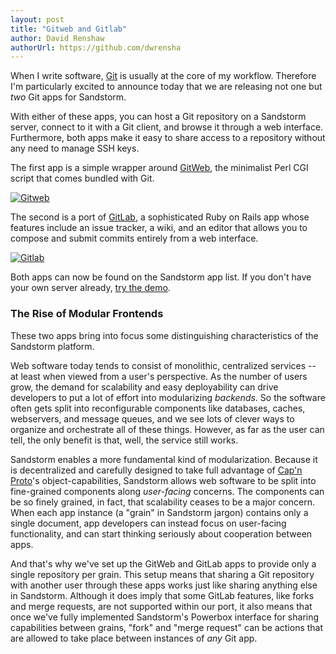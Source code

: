 ```yaml
---
layout: post
title: "Gitweb and Gitlab"
author: David Renshaw
authorUrl: https://github.com/dwrensha
---
```


When I write software, [Git](http://git-scm.com) is usually at the core of my workflow. Therefore I'm particularly excited to announce today that we are releasing not one but *two* Git apps for Sandstorm.

With either of these apps, you can host a Git repository on a Sandstorm server, connect to it with a Git client, and browse it through a web interface. Furthermore, both apps make it easy to share access to a repository without any need to manage SSH keys.

The first app is a simple wrapper around [GitWeb](http://git-scm.com/docs/gitweb), the minimalist Perl CGI script that comes bundled with Git.

[![Gitweb](https://sandstorm.io/gitweb-small.png)](https://sandstorm.io/gitweb.png)

The second is a port of [GitLab](https://about.gitlab.com), a sophisticated Ruby on Rails app whose features include an issue tracker, a wiki, and an editor that allows you to compose and submit commits entirely from a web interface.

[![Gitlab](https://sandstorm.io/gitlab-small.png)](https://sandstorm.io/gitlab.png)

Both apps can now be found on the Sandstorm app list. If you don't have your own server already, [try the demo](https://demo.sandstorm.io).

### The Rise of Modular Frontends

These two apps bring into focus some distinguishing characteristics of the Sandstorm platform.

Web software today tends to consist of monolithic, centralized services -- at least when viewed from a user's perspective. As the number of users grow, the demand for scalability and easy deployability can drive developers to put a lot of effort into modularizing *backends*. So the software often gets split into reconfigurable components like databases, caches, webservers, and message queues, and we see lots of clever ways to organize and orchestrate all of these things. However, as far as the user can tell, the only benefit is that, well, the service still works.

Sandstorm enables a more fundamental kind of modularization. Because it is decentralized and carefully designed to take full advantage of [Cap'n Proto](https://capnproto.org/)'s object-capabilities, Sandstorm allows web software to be split into fine-grained components along *user-facing* concerns. The components can be so finely grained, in fact, that scalability ceases to be a major concern. When each app instance (a "grain" in Sandstorm jargon) contains only a single document, app developers can instead focus on user-facing functionality, and can start thinking seriously about cooperation between apps.

And that's why we've set up the GitWeb and GitLab apps to provide only a single repository per grain. This setup means that sharing a Git repository with another user through these apps works just like sharing anything else in Sandstorm. Although it does imply that some GitLab features, like forks and merge requests, are not supported within our port, it also means that once we've fully implemented Sandstorm's Powerbox interface for sharing capabilities between grains, "fork" and "merge request" can be actions that are allowed to take place between instances of *any* Git app.

